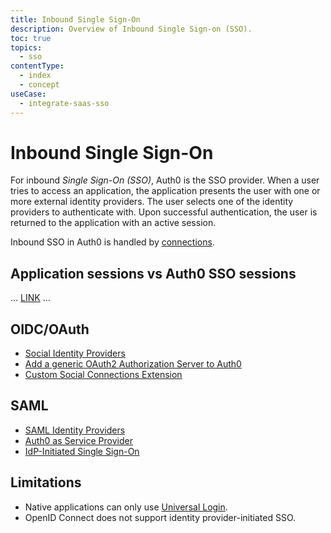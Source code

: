 ```yaml
---
title: Inbound Single Sign-On
description: Overview of Inbound Single Sign-on (SSO).
toc: true
topics:
  - sso
contentType:
  - index
  - concept
useCase:
  - integrate-saas-sso
---
```


# Inbound Single Sign-On

For inbound <dfn data-key="single-sign-on">Single Sign-On (SSO)</dfn>, Auth0 is the SSO provider. When a user tries to access an application, the application presents the user with one or more external identity providers. The user selects one of the identity providers to authenticate with. Upon successful authentication, the user is returned to the application with an active session.

Inbound SSO in Auth0 is handled by [connections](/connections).

## Application sessions vs Auth0 SSO sessions

... [LINK](/LINK) ...

## OIDC/OAuth

* [Social Identity Providers](/connections#social)
* [Add a generic OAuth2 Authorization Server to Auth0](/connections/social/oauth2)
* [Custom Social Connections Extension](/extensions/custom-social-extensions)

## SAML

* [SAML Identity Providers](/protocols/saml/identity-providers)
* [Auth0 as Service Provider](/protocols/saml/saml-sp-generic)
* [IdP-Initiated Single Sign-On](/protocols/saml/idp-initiated-sso)

## Limitations

* Native applications can only use [Universal Login](/universal-login).
* OpenID Connect does not support identity provider-initiated SSO.